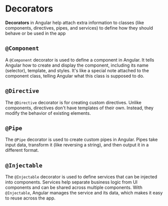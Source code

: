 # Decorators

**Decorators** in Angular help attach extra information to classes (like components, directives, pipes,
and services) to define how they should behave or be used in the app

## `@Component`

A `@Component` decorator is used to define a component in Angular. It tells Angular how to create and
display the component, including its name (selector), template, and styles. It's like a special note
attached to the component class, telling Angular what this class is supposed to do.

## `@Directive`

The `@Directive` decorator is for creating custom directives. Unlike components, directives don't have
templates of their own. Instead, they modify the behavior of existing elements.

## `@Pipe`

The `@Pipe` decorator is used to create custom pipes in Angular. Pipes take input data, transform it
(like reversing a string), and then output it in a different format.

## `@Injectable`

The `@Injectable` decorator is used to define services that can be injected into components.
Services help separate business logic from UI components and can be shared across multiple components.
With `@Injectable`, Angular manages the service and its data, which makes it easy to reuse across
the app.
